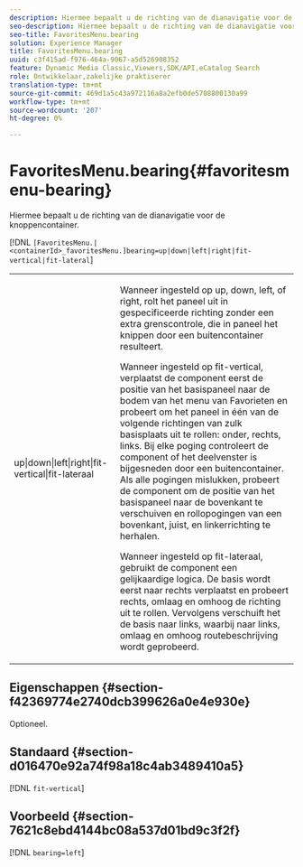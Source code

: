 ```yaml
---
description: Hiermee bepaalt u de richting van de dianavigatie voor de knoppencontainer.
seo-description: Hiermee bepaalt u de richting van de dianavigatie voor de knoppencontainer.
seo-title: FavoritesMenu.bearing
solution: Experience Manager
title: FavoritesMenu.bearing
uuid: c3f415ad-f976-464a-9067-a5d526908352
feature: Dynamic Media Classic,Viewers,SDK/API,eCatalog Search
role: Ontwikkelaar,zakelijke praktiserer
translation-type: tm+mt
source-git-commit: 469d1a5c43a972116a8a2efb0de5708800130a99
workflow-type: tm+mt
source-wordcount: '207'
ht-degree: 0%

---
```



# FavoritesMenu.bearing{#favoritesmenu-bearing}

Hiermee bepaalt u de richting van de dianavigatie voor de knoppencontainer.

[!DNL `[FavoritesMenu.|<containerId>_favoritesMenu.]bearing=up|down|left|right|fit-vertical|fit-lateral`]

<table id="table_2B109D2F91E64B5382B31921C3780FA5"> 
 <tbody> 
  <tr> 
   <td colname="col1"> <p><span class="codeph"> up|down|left|right|fit-vertical|fit-lateraal</span> </p> </td> 
   <td colname="col2"> <p> Wanneer ingesteld op <span class="codeph"> up</span>, <span class="codeph"> down</span>, <span class="codeph"> left</span>, of <span class="codeph"> right</span>, rolt het paneel uit in gespecificeerde richting zonder een extra grenscontrole, die in paneel het knippen door een buitencontainer resulteert. </p> <p>Wanneer ingesteld op <span class="codeph"> fit-vertical</span>, verplaatst de component eerst de positie van het basispaneel naar de bodem van het menu van Favorieten en probeert om het paneel in één van de volgende richtingen van zulk basisplaats uit te rollen: onder, rechts, links. Bij elke poging controleert de component of het deelvenster is bijgesneden door een buitencontainer. Als alle pogingen mislukken, probeert de component om de positie van het basispaneel naar de bovenkant te verschuiven en rollopogingen van een bovenkant, juist, en linkerrichting te herhalen. </p> <p>Wanneer ingesteld op <span class="codeph"> fit-lateraal</span>, gebruikt de component een gelijkaardige logica. De basis wordt eerst naar rechts verplaatst en probeert rechts, omlaag en omhoog de richting uit te rollen. Vervolgens verschuift het de basis naar links, waarbij naar links, omlaag en omhoog routebeschrijving wordt geprobeerd. </p> </td> 
  </tr> 
 </tbody> 
</table>

## Eigenschappen {#section-f42369774e2740dcb399626a0e4e930e}

Optioneel.

## Standaard {#section-d016470e92a74f98a18c4ab3489410a5}

[!DNL `fit-vertical`]

## Voorbeeld {#section-7621c8ebd4144bc08a537d01bd9c3f2f}

[!DNL `bearing=left`]
